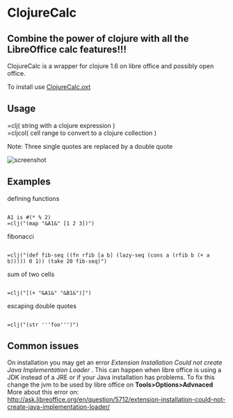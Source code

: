 ClojureCalc
====================
Combine the power of clojure with all the LibreOffice calc features!!!  
---------------------

ClojureCalc is a wrapper for clojure 1.6 on libre office and possibly open office.  

To install use [ClojureCalc.oxt](https://github.com/beothorn/ClojureCalc/releases/download/1.0.0/ClojureCalc.oxt)  

Usage  
---------------------

=clj( string with a clojure expression )  
=cljcol( cell range to convert to a clojure collection )  

Note: Three single quotes are replaced by a double quote

![screenshot](http://i.imgur.com/RS2BqbB.png "Really cool example")

Examples  
---------------------

defining functions
<pre><code>
A1 is #(* % 2)
=clj("(map "&A1&" [1 2 3])")
</code></pre>

fibonacci
<pre><code>
=clj("(def fib-seq ((fn rfib [a b] (lazy-seq (cons a (rfib b (+ a b))))) 0 1)) (take 20 fib-seq)")  
</code></pre>

sum of two cells
<pre><code>
=clj("[(+ "&A1&" "&B1&")]")  
</code></pre>

escaping double quotes
<pre><code>
=clj("(str '''foo''')")
</code></pre>

Common issues
---------------------
On installation you may get an error *Extension Installation Could not create Java Implementation Loader* . This can happen when libre office is using a JDK instead of a JRE or if your Java installation has problems.
To fix this change the jvm to be used by libre office on __Tools>Options>Advnaced__  
More about this error on:  
http://ask.libreoffice.org/en/question/5712/extension-installation-could-not-create-java-implementation-loader/
